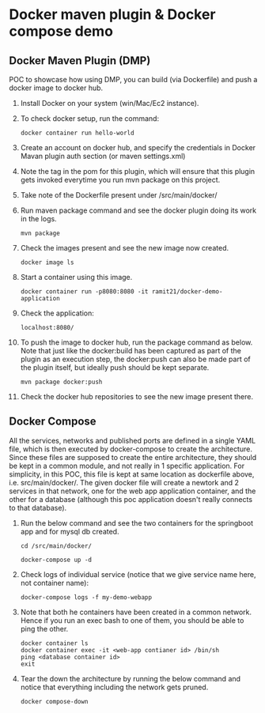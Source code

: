 # Docker maven plugin & Docker compose demo

## Docker Maven Plugin (DMP)


POC to showcase how using DMP, you can build (via Dockerfile) and push a docker image to docker hub. 

1. Install Docker on your system (win/Mac/Ec2 instance).

2. To check docker setup, run the command:

	```
	docker container run hello-world
	```

3. Create an account on docker hub, and specify the credentials in Docker Mavan plugin auth section (or maven settings.xml)

4. Note the <execution> tag in the pom for this plugin, which will ensure that this plugin gets invoked everytime you run mvn package on this project.

5. Take note of the Dockerfile present under /src/main/docker/

6. Run maven package command and see the docker plugin doing its work in the logs. 

	```
	mvn package
	```

7. Check the images present and see the new image now created.

	```
	docker image ls
	```

8. Start a container using this image.

	```
	docker container run -p8080:8080 -it ramit21/docker-demo-application
	```

9. Check the application:

	```
	localhost:8080/
	```

10. To push the image to docker hub, run the package command as below. Note that just like the docker:build has been captured as part of the plugin 
as an execution step, the docker:push can also be made part of the plugin itself, but ideally push should be kept separate.

	```
	mvn package docker:push
	```

11. Check the docker hub repositories to see the new image present there.

## Docker Compose

All the services, networks and published ports are defined in a single YAML file, which is then executed by docker-compose to create the architecture. Since these files are supposed to create the entire architecture, they should be kept in a common module, and not really in 1 specific application. For simplicity, in this POC, this file is kept at same location as dockerfile above, i.e. src/main/docker/. The given docker file will create a newtork and 2 services in that network, one for the web app application container, and the other for a database (although this poc application doesn't really connects to that database).

1. Run the below command and see the two containers for the springboot app and for mysql db created.

	```
	cd /src/main/docker/
	
	docker-compose up -d
	```

2. Check logs of individual service (notice that we give service name here, not container name):
	
	```
	docker-compose logs -f my-demo-webapp
	```

3. Note that both he containers have been created in a common network. Hence if you run an exec bash to one of them, you should be able to ping the other.

	```
	docker container ls
	docker container exec -it <web-app contianer id> /bin/sh 
	ping <database container id>
	exit
	```
	
4. Tear the down the architecture by running the below command and notice that everything including the network gets pruned.

	```
	docker compose-down
	```
